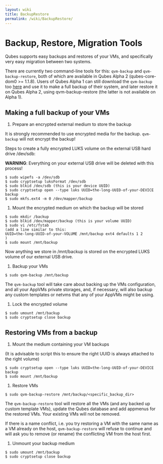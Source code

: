 ```yaml
---
layout: wiki
title: BackupRestore
permalink: /wiki/BackupRestore/
---
```


Backup, Restore, Migration Tools
================================

Qubes supports easy backups and restores of your VMs, and specifically very easy migration between two systems.

There are currently two command-line tools for this: `qvm-backup` and `qvm-backup-restore`, both of which are available in Qubes Alpha 2 (qubes-core-dom0 \>= 1.1.8). Users of Qubes Alpha 1 can still download the `qvm-backup` too [​here](http://qubes-os.org/yum/misc/qvm-backup) and use it to make a full backup of their system, and later restore it on Qubes Alpha 2, using qvm-backup-restore (the latter is not available on Alpha 1).

Making a full backup of your VMs
--------------------------------

1.  Prepare an encrypted external medium to store the backup

It is strongly recommended to use encrypted media for the backup. `qvm-backup` will not encrypt the backup!

Steps to create a fully encrypted LUKS volume on the external USB hard drive /dev/sdb:

**WARNING**: Everything on your external USB drive will be deleted with this process!

``` {.wiki}
$ sudo wipefs -a /dev/sdb
$ sudo cryptsetup luksFormat /dev/sdb
$ sudo blkid /dev/sdb (this is your device UUID)
$ sudo cryptsetup open --type luks UUID=the-long-UUID-of-your-DEVICE backup
$ sudo mkfs.ext4 -m 0 /dev/mapper/backup
```

1.  Mount the encrypted medium on which the backup will be stored

``` {.wiki}
$ sudo mkdir /backup
$ sudo blkid /dev/mapper/backup (this is your volume UUID)
$ sudo vi /etc/fstab
(add a line similar to this:
UUID=the-long-UUID-of-your-VOLUME /mnt/backup ext4 defaults 1 2
)
$ sudo mount /mnt/backup
```

Now anything we store in /mnt/backup is stored on the encrypted LUKS volume of our external USB drive.

1.  Backup your VMs

``` {.wiki}
$ sudo qvm-backup /mnt/backup
```

The `qvm-backup` tool will take care about backing up the VMs configuration, and all your AppVMs private storages, and, if necessary, will also backup any custom templates or netvms that any of your AppVMs might be using.

1.  Lock the encrypted volume

``` {.wiki}
$ sudo umount /mnt/backup
$ sudo cryptsetup close backup
```

Restoring VMs from a backup
---------------------------

1.  Mount the medium containing your VM backups

(It is advisable to script this to ensure the right UUID is always attached to the right volume)

``` {.wiki}
$ sudo cryptsetup open --type luks UUID=the-long-UUID-of-your-DEVICE backup
$ sudo mount /mnt/backup
```

1.  Restore VMs

``` {.wiki}
$ sudo qvm-backup-restore /mnt/backup/<specific_backup_dir>
```

The `qvm-backup-restore` tool will restore all the VMs (and any backed up custom template VMs), update the Qubes database and add appmenus for the restored VMs. Your existing VMs will not be removed.

If there is a name conflict, i.e. you try restoring a VM with the same name as a VM already on the host, `qvm-backup-restore` will refuse to continue and will ask you to remove (or rename) the conflicting VM from the host first.

1.  Unmount your backup medium

``` {.wiki}
$ sudo umount /mnt/backup
$ sudo cryptsetup close backup
```
